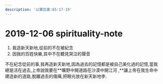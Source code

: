 ```yaml
---
description: '以賽亞書:65:17-19'
---
```


# 2019-12-06 spirituality-note

1. 我造新天新地,從前的不在被紀念 
2. 因我的百姓快樂,其中不在聽見哭泣的聲音

不在紀念從前的事,我再造新天新地,因為過去的記憶都是被自己美化過的記憶,當我總是活在過去,上帝說我要在**曠野中開道路在沙漠中開江河 ,**讓上帝在我生命中建造新的道路,脫離過去的傷痛,把眼光放在新天新地李.





